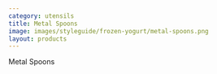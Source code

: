 ```yaml
---
category: utensils
title: Metal Spoons
image: images/styleguide/frozen-yogurt/metal-spoons.png
layout: products
---
```


Metal Spoons